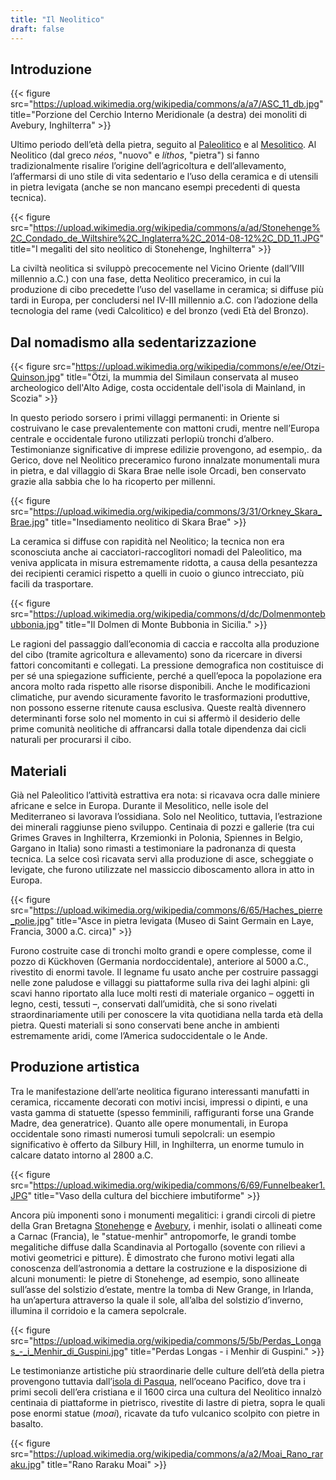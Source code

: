 ```yaml
---
title: "Il Neolitico"
draft: false
---
```


## Introduzione

{{< figure src="https://upload.wikimedia.org/wikipedia/commons/a/a7/ASC_11_db.jpg" title="Porzione del Cerchio Interno Meridionale (a destra) dei monoliti di Avebury, Inghilterra" >}}

Ultimo periodo dell’età della pietra, seguito al [Paleolitico](Paleolitico.md) e al [Mesolitico](Mesolitico.md). Al Neolitico (dal greco _néos_, "nuovo" e _líthos_, "pietra") si fanno tradizionalmente risalire l’origine dell’agricoltura e dell’allevamento, l’affermarsi di uno stile di vita sedentario e l’uso della ceramica e di utensili in pietra levigata (anche se non mancano esempi precedenti di questa tecnica).

{{< figure src="https://upload.wikimedia.org/wikipedia/commons/a/ad/Stonehenge%2C_Condado_de_Wiltshire%2C_Inglaterra%2C_2014-08-12%2C_DD_11.JPG" title="I megaliti del sito neolitico di Stonehenge, Inghilterra" >}}

La civiltà neolitica si sviluppò precocemente nel Vicino Oriente (dall’VIII millennio a.C.) con una fase, detta Neolitico preceramico, in cui la produzione di cibo precedette l’uso del vasellame in ceramica; si diffuse più tardi in Europa, per concludersi nel IV-III millennio a.C. con l’adozione della tecnologia del rame (vedi Calcolitico) e del bronzo (vedi Età del Bronzo).

## Dal nomadismo alla sedentarizzazione

{{< figure src="https://upload.wikimedia.org/wikipedia/commons/e/ee/Otzi-Quinson.jpg" title="Ötzi, la mummia del Similaun conservata al museo archeologico dell'Alto Adige, costa occidentale dell'isola di Mainland, in Scozia" >}}

In questo periodo sorsero i primi villaggi permanenti: in Oriente si costruivano le case prevalentemente con mattoni crudi, mentre nell’Europa centrale e occidentale furono utilizzati perlopiù tronchi d’albero. Testimonianze significative di imprese edilizie provengono, ad esempio,. da Gerico, dove nel Neolitico preceramico furono innalzate monumentali mura in pietra, e dal villaggio di Skara Brae nelle isole Orcadi, ben conservato grazie alla sabbia che lo ha ricoperto per millenni.

{{< figure src="https://upload.wikimedia.org/wikipedia/commons/3/31/Orkney_Skara_Brae.jpg" title="Insediamento neolitico di Skara Brae" >}}

La ceramica si diffuse con rapidità nel Neolitico; la tecnica non era sconosciuta anche ai cacciatori-raccoglitori nomadi del Paleolitico, ma veniva applicata in misura estremamente ridotta, a causa della pesantezza dei recipienti ceramici rispetto a quelli in cuoio o giunco intrecciato, più facili da trasportare.

{{< figure src="https://upload.wikimedia.org/wikipedia/commons/d/dc/Dolmenmontebubbonia.jpg" title="Il Dolmen di Monte Bubbonia in Sicilia." >}}

Le ragioni del passaggio dall’economia di caccia e raccolta alla produzione del cibo (tramite agricoltura e allevamento) sono da ricercare in diversi fattori concomitanti e collegati. La pressione demografica non costituisce di per sé una spiegazione sufficiente, perché a quell’epoca la popolazione era ancora molto rada rispetto alle risorse disponibili. Anche le modificazioni climatiche, pur avendo sicuramente favorito le trasformazioni produttive, non possono esserne ritenute causa esclusiva. Queste realtà divennero determinanti forse solo nel momento in cui si affermò il desiderio delle prime comunità neolitiche di affrancarsi dalla totale dipendenza dai cicli naturali per procurarsi il cibo.

## Materiali

Già nel Paleolitico l’attività estrattiva era nota: si ricavava ocra dalle miniere africane e selce in Europa. Durante il Mesolitico, nelle isole del Mediterraneo si lavorava l’ossidiana. Solo nel Neolitico, tuttavia, l’estrazione dei minerali raggiunse pieno sviluppo. Centinaia di pozzi e gallerie (tra cui Grimes Graves in Inghilterra, Krzemionki in Polonia, Spiennes in Belgio, Gargano in Italia) sono rimasti a testimoniare la padronanza di questa tecnica. La selce così ricavata servì alla produzione di asce, scheggiate o levigate, che furono utilizzate nel massiccio diboscamento allora in atto in Europa.

{{< figure src="https://upload.wikimedia.org/wikipedia/commons/6/65/Haches_pierre_polie.jpg" title="Asce in pietra levigata (Museo di Saint Germain en Laye, Francia, 3000 a.C. circa)" >}}

Furono costruite case di tronchi molto grandi e opere complesse, come il pozzo di Kückhoven (Germania nordoccidentale), anteriore al 5000 a.C., rivestito di enormi tavole. Il legname fu usato anche per costruire passaggi nelle zone paludose e villaggi su piattaforme sulla riva dei laghi alpini: gli scavi hanno riportato alla luce molti resti di materiale organico – oggetti in legno, cesti, tessuti –, conservati dall’umidità, che si sono rivelati straordinariamente utili per conoscere la vita quotidiana nella tarda età della pietra. Questi materiali si sono conservati bene anche in ambienti estremamente aridi, come l’America sudoccidentale o le Ande.

## Produzione artistica

Tra le manifestazione dell’arte neolitica figurano interessanti manufatti in ceramica, riccamente decorati con motivi incisi, impressi o dipinti, e una vasta gamma di statuette (spesso femminili, raffiguranti forse una Grande Madre, dea generatrice). Quanto alle opere monumentali, in Europa occidentale sono rimasti numerosi tumuli sepolcrali: un esempio significativo è offerto da Silbury Hill, in Inghilterra, un enorme tumulo in calcare datato intorno al 2800 a.C.

{{< figure src="https://upload.wikimedia.org/wikipedia/commons/6/69/Funnelbeaker1.JPG" title="Vaso della cultura del bicchiere imbutiforme" >}}

Ancora più imponenti sono i monumenti megalitici: i grandi circoli di pietre della Gran Bretagna [Stonehenge](https://it.wikipedia.org/wiki/Stonehenge) e [Avebury](https://it.wikipedia.org/wiki/Avebury), i menhir, isolati o allineati come a Carnac (Francia), le "statue-menhir" antropomorfe, le grandi tombe megalitiche diffuse dalla Scandinavia al Portogallo (sovente con rilievi a motivi geometrici e pitture). È dimostrato che furono motivi legati alla conoscenza dell’astronomia a dettare la costruzione e la disposizione di alcuni monumenti: le pietre di Stonehenge, ad esempio, sono allineate sull’asse del solstizio d’estate, mentre la tomba di New Grange, in Irlanda, ha un’apertura attraverso la quale il sole, all’alba del solstizio d’inverno, illumina il corridoio e la camera sepolcrale.

{{< figure src="https://upload.wikimedia.org/wikipedia/commons/5/5b/Perdas_Longas_-_i_Menhir_di_Guspini.jpg" title="Perdas Longas - i Menhir di Guspini." >}}

Le testimonianze artistiche più straordinarie delle culture dell’età della pietra provengono tuttavia dall’[isola di Pasqua](https://it.wikipedia.org/wiki/Isola_di_Pasqua), nell’oceano Pacifico, dove tra i primi secoli dell’era cristiana e il 1600 circa una cultura del Neolitico innalzò centinaia di piattaforme in pietrisco, rivestite di lastre di pietra, sopra le quali pose enormi statue (_moai_), ricavate da tufo vulcanico scolpito con pietre in basalto.

{{< figure src="https://upload.wikimedia.org/wikipedia/commons/a/a2/Moai_Rano_raraku.jpg" title="Rano Raraku Moai" >}}